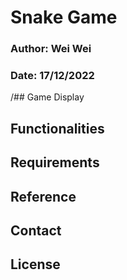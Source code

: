 # Snake Game

### Author: Wei Wei
### Date: 17/12/2022

/## Game Display


## Functionalities


## Requirements


## Reference


## Contact


## License


